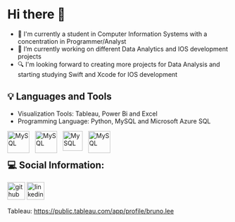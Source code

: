 # Hi there 👋

- 🎒 I'm currently a student in Computer Information Systems with a concentration in Programmer/Analyst
- 🔭 I’m currently working on different Data Analytics and IOS development projects
- 🔍 I'm looking forward to creating more projects for Data Analysis and starting studying Swift and Xcode for IOS development

## 💡 Languages and Tools

- Visualization Tools: Tableau, Power Bi and Excel
- Programming Language: Python, MySQL and Microsoft Azure SQL

<img align="left" alt="MySQL" width="50px" style="padding-right:10px" src="https://cdn.jsdelivr.net/gh/devicons/devicon/icons/mysql/mysql-original-wordmark.svg"/>
<img align="left" alt="MySQL" width="50px" style="padding-right:10px" src="https://cdn.jsdelivr.net/gh/devicons/devicon/icons/microsoftsqlserver/microsoftsqlserver-plain-wordmark.svg" />
<img align="left" alt="MySQL" width="45px" style="padding-right:10px" src="https://cdn.jsdelivr.net/gh/devicons/devicon/icons/python/python-original-wordmark.svg" />
<img align="left" alt="MySQL" width="50px" src="https://cdn.jsdelivr.net/gh/devicons/devicon/icons/github/github-original-wordmark.svg" />
<br><br/>
          
          
          
## 💻 Social Information:

[<img src='https://cdn.jsdelivr.net/npm/simple-icons@3.0.1/icons/github.svg' alt='github' height='40'>](https://github.com/brunoolee)  [<img src='https://cdn.jsdelivr.net/npm/simple-icons@3.0.1/icons/linkedin.svg' alt='linkedin' height='40'>](https://www.linkedin.com/in/leebruno10/)

Tableau: https://public.tableau.com/app/profile/bruno.lee

